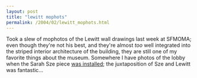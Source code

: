 ```yaml
---
layout: post
title: "lewitt mophots"
permalink: /2004/02/lewitt_mophots.html
---
```


<p>Took a slew of mophotos of the Lewitt wall drawings last week at SFMOMA; even though they're not his best, and they're almost <i>too</i> well integrated into the striped interior architecture of the building, they are still one of my favorite things about the museum.  Somewhere I have photos of the lobby when the Sarah Sze piece <a href="http://www.whileseated.org/archives/000319.shtml">was installed</a>; the juxtaposition of Sze and Lewitt was fantastic...</p>



